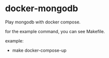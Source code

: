 # docker-mongodb

Play mongodb with docker compose.

for the example command, you can see Makefile.

example:

  - make docker-compose-up
